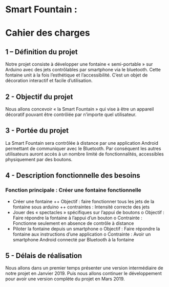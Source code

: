 # Smart Fountain :
# Cahier des charges


## 1 – Définition du projet
Notre projet consiste à développer une fontaine « semi-portable » sur Arduino avec des jets contrôlables par smartphone via le bluetooth. 
Cette fontaine unit à la fois l’esthétique et l’accessibilité. C’est un objet de décoration interactif et facile d’utilisation.


## 2 - Objectif du projet
Nous allons concevoir « la Smart Fountain » qui vise à être un appareil décoratif pouvant être contrôlée par n’importe quel utilisateur.


## 3 - Portée du projet
La Smart Fountain sera contrôlée à distance par une application Android permettant de communiquer avec le Bluetooth. Par conséquent les autres utilisateurs auront accès à un nombre limité de fonctionnalités, accessibles physiquement par des boutons.


## 4 - Description fonctionnelle des besoins
### Fonction principale : Créer une fontaine fonctionnelle
  +	Créer une fontaine 
      ++	Objectif : faire fonctionner tous les jets de la fontaine sous arduino
      ++	contraintes : Intensité correcte des jets
  +	Jouer des « spectacles » spécifiques sur l’appui de boutons
      o	Objectif : Faire répondre la fontaine à l’appui d’un bouton
      o	Contrainte : Fonctionne seulement en absence de contrôle à distance
  +	Piloter la fontaine depuis un smartphone
      o	Objectif : Faire répondre la fontaine aux instructions d’une application
      o	Contrainte : Avoir un smartphone Android connecté par Bluetooth à la fontaine


## 5 - Délais de réalisation

Nous allons dans un premier temps présenter une version intermédiaire de notre projet en Janvier 2019. Puis nous allons continuer le développement pour avoir une version complète du projet en Mars 2019.



